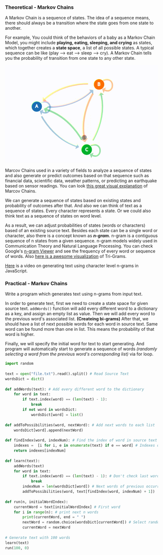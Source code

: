 ### Theoretical - Markov Chains

A Markov Chain is a sequence of states. The idea of a sequence means, there should always be a transition where the state goes from one state to another.

For example, You could think of the behaviors of a baby as a Markov Chain Model, you might include **playing, eating, sleeping, and crying** as states, which together creates a **state space**, a list of all possible states. A typical sequence can be like (play --> eat --> sleep --> cry). A Markov Chain tells you the probability of transition from one state to any other state.

<p align="center">
  <img src="images/markov-chain.gif">
</p>

Marcov Chains used in a variety of fields to analyze a sequence of states and also generate or predict outcomes based on that sequence such as financial data, scientific data, weather patterns, or predicting an earthquake based on sensor readings. You can look [this great visual explanation](http://setosa.io/ev/markov-chains/) of Marcov Chains.  

We can generate a sequence of states based on existing states and probability of outcomes after that.
And also we can think of text as a sequence of states. Every character represents a state. Or we could also think text as a sequence of states on word level.

As a result, we can adjust probabilities of states (words or characters) based of an existing source text.
Besides each state can be a single word or character, also there is a concept known as **_n-gram._** n-gram is a contiguous sequence of n states from a given sequence. n-gram models widely used in Communication Theory and Natural Language Processing. You can check Google's [n-gram Viewer](https://books.google.com/ngrams) and see the frequency of every word or sequence of words. Also [here is a awesome visualization](http://www.chrisharrison.net/index.php/Visualizations/WebTrigrams) of Tri-Grams.

[Here](https://youtu.be/eGFJ8vugIWA) is a video on generating text using character level n-grams in JavaScript.


### Practical - Markov Chains

Write a program which generates text using n-grams from input text.

In order to generate text, first we need to create a state space for given source text. ```addWords()``` function will add every different word to a dictionary as a key, and assign an empty list as value. Then we will add every word to the previous word's associated list. **(Createing bi-grams)** After that, we should have a list of next possible words for each word in source text. Same word can be found more than one in list. This means the probability of that word is higher.

Finally, we will specify the initial word for text to start generating. And program will automatically start to generate a sequence of words _(randomly selecting a word from the previous word's corresponding list)_ via for loop. 

```python
import random

text = open("file.txt").read().split() # Read Source Text
wordsDict = dict()

def addWords(text): # Add every different word to the dictionary
    for word in text:
        if text.index(word) == (len(text) - 1):
            break
		if not word in wordsDict:
			wordsDict[word] = list()

def addToPossibilities(word, nextWord): # Add next words to each list
	wordsDict[word].append(nextWord)

def findIndex(word, indexNum): # Find the index of word in source text
	indexes =  [i for i, e in enumerate(text) if e == word] # Indexes of all occurence
	return indexes[indexNum]

def learn(text):
	addWords(text)
	for word in text:
		if text.index(word) == (len(text) - 1): # Don't check last word
			break
		indexNum = len(wordsDict[word]) # Next words of previous occurrence
		addToPossibilities(word, text[findIndex(word, indexNum) + 1])

def run(n, initialWordIndex):
    currentWord = text[initialWordIndex] # First word
    for i in range(n): # print next n words
        print(currentWord, end = " ")
        nextWord = random.choice(wordsDict[currentWord]) # Select random word next word from list
        currentWord = nextWord

# Generate text with 100 words
learn(text)
run(100, 0)
```
